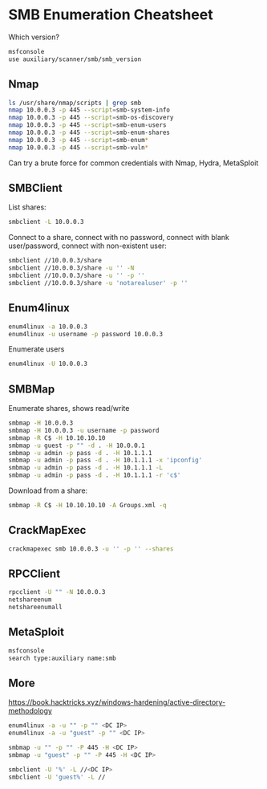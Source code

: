 SMB Enumeration Cheatsheet
===
Which version?
```bash
msfconsole
use auxiliary/scanner/smb/smb_version
```
## Nmap
```bash
ls /usr/share/nmap/scripts | grep smb
nmap 10.0.0.3 -p 445 --script=smb-system-info
nmap 10.0.0.3 -p 445 --script=smb-os-discovery
nmap 10.0.0.3 -p 445 --script=smb-enum-users
nmap 10.0.0.3 -p 445 --script=smb-enum-shares
nmap 10.0.0.3 -p 445 --script=smb-enum*
nmap 10.0.0.3 -p 445 --script=smb-vuln*
```

Can try a brute force for common credentials with Nmap, Hydra, MetaSploit

## SMBClient
List shares:
```bash
smbclient -L 10.0.0.3
```
Connect to a share, connect with no password, connect with blank user/password, connect with non-existent user:
```bash
smbclient //10.0.0.3/share
smbclient //10.0.0.3/share -u '' -N
smbclient //10.0.0.3/share -u '' -p ''
smbclient //10.0.0.3/share -u 'notarealuser' -p ''
```

## Enum4linux
```bash
enum4linux -a 10.0.0.3
enum4linux -u username -p password 10.0.0.3
```
Enumerate users
```bash
enum4linux -U 10.0.0.3
```

## SMBMap
Enumerate shares, shows read/write
```bash
smbmap -H 10.0.0.3
smbmap -H 10.0.0.3 -u username -p password
smbmap -R C$ -H 10.10.10.10
smbmap -u guest -p "" -d . -H 10.0.0.1
smbmap -u admin -p pass -d . -H 10.1.1.1
smbmap -u admin -p pass -d . -H 10.1.1.1 -x 'ipconfig'
smbmap -u admin -p pass -d . -H 10.1.1.1 -L
smbmap -u admin -p pass -d . -H 10.1.1.1 -r 'c$'
```
Download from a share:
```bash
smbmap -R C$ -H 10.10.10.10 -A Groups.xml -q
```
## CrackMapExec
```bash
crackmapexec smb 10.0.0.3 -u '' -p '' --shares
```

## RPCClient
```bash
rpcclient -U "" -N 10.0.0.3
netshareenum
netshareenumall
```

## MetaSploit
```bash
msfconsole
search type:auxiliary name:smb
```

## More
https://book.hacktricks.xyz/windows-hardening/active-directory-methodology
```bash
enum4linux -a -u "" -p "" <DC IP>
enum4linux -a -u "guest" -p "" <DC IP>

smbmap -u "" -p "" -P 445 -H <DC IP>
smbmap -u "guest" -p "" -P 445 -H <DC IP>

smbclient -U '%' -L //<DC IP>
smbclient -U 'guest%' -L //
```
